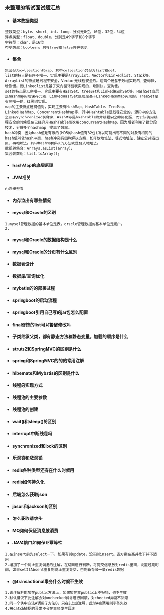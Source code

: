 ### 未整理的笔试面试题汇总

* #### 基本数据类型
```
整数类型：byte、short、int、long，分别是8位，16位，32位，64位
浮点类型：float、double，分别是4个字节和8个字节
字符型：char，是16位
布尔类型：boolean，只有true和false两种表示
```
* #### 集合
```
集合分为collection和map，其中collection又分为list和set。
list的特点是有序不唯一，实现主要是ArrayList、Vector和Linkedlist、Stack等。ArrayList的特点是线程不安全，Vector是线程安全的。这两个是基于数组实现的，查询快，增删慢。而Linkedlist是基于双向循环链表实现的，增删快，查询慢。
set的特点是无序唯一，实现主要有HashSet、treeSet和LinkedHashSet等。HashSet底层是hashmap实现保存元素，LinkedHashSet底层是基于LinkedHashMap实现的，TreeSet是有序唯一的，红黑树实现。
map的主要特点是键值对，实现主要有HashMap、HashTable、TreeMap、LinkedHashMap、ConcurrentHashMap等，其中Hashtable是线程安全的，源码中的方法全部有Synchronized关键字，HashMap是hashTable的非线程安全的简化版，而实际使用线程安全的时候现在已经弃用HashTable而改用concurrentHashMap，因为后者利用了锁分段技术，分成多个hashmap，提高了效率。
hash冲突：因为hash值是有限的(MD5的hash值有32位)所以可能出现不同的对象有相同的hash值叫做hash冲突，hash冲突有四种解决方案，如开放地址法、链式地址法、建立公共溢出区、再哈希法。其中hashMap解决的方法就是链式地址法。
数组转集合：Arrays.asList(array);
集合装数组：list.toArray();
```
* #### hashMap的底层原理
* #### JVM相关
```
内存模型有
```
* #### 内存溢出有哪些情况
* #### mysql和Oracle的区别
```
1.mysql管理数据的基本单位是表，oracle管理数据的基本单位是用户。
2.
```
* #### mysql和Oracle的数据结构是什么
* #### mysql和Oracle的分页有什么区别
* #### 数据表设计
* #### 数据库/查询优化
* #### mybatis的的部署过程
* #### springboot的启动流程
* #### springboot引用自己写的jar包怎么配置
* #### final修饰的list可以警醒修改吗
* #### 子类继承父类，都有静态方法和静态变量，加载的顺序是什么
* #### struts2和SpringMVC的区别是什么
* #### spring和SpringMVC的的的常用注解
* #### hibernate和Mybatis的区别是什么
* #### 线程的实现方式
* #### 线程池的主要参数
* #### 线程池的创建
* #### wait()和sleep()的区别
* #### interrupt中断线程吗
* #### synchronized和lock的区别
* #### 乐观锁和悲观锁
* #### redis各种类型还有在什么时候用
* #### redis如何持久化
* #### 后端怎么获取json
* #### jason和jackson的区别
* #### 怎么获取请求头
* #### MQ如何保证消息被消费
* #### JAVA接口如何保证幂等性
```
1.在insert前先select一下，如果有则update，没有则insert。该方案在高并发下并不适用
2.增加了一个防止重复调用的注解，在切面进行判断，将提交信息放到redis里面，设置过期时间，如果setIfAbsent重复则防止重复提交，否则新存储一条redis数据
```
* #### @transactional事务什么时候不生效
```
1.该注解只能加在public方法上，如果加在非public上不报错，也不生效
2.默认情况下此注解会对unchecked异常进行回滚，对checked异常不回滚
3.同一个类中方法A调用了方法B，只在B上加注解，此时A被调用则事务失效
4.被catch捕捉的异常不会在事务发生回滚
```
